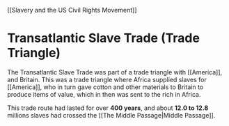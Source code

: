 [[Slavery and the US Civil Rights Movement]]
# Transatlantic Slave Trade (Trade Triangle)
The Transatlantic Slave Trade was part of a trade triangle with [[America]], and Britain. This was a trade triangle where Africa supplied slaves for [[America]], who in turn gave cotton and other materials to Britain to produce items of value, which in then was sent to the rich in Africa.

This trade route had lasted for over **400 years**, and about **12.0 to 12.8** millions slaves had crossed the [[The Middle Passage|Middle Passage]].